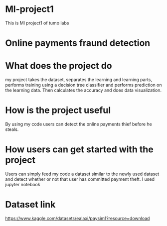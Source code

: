 # Ml-project1
This is Ml project1 of tumo labs

# Online payments fraund detection
# What does the project do
my project takes the dataset, separates the learning and learning parts, performs training using a decision tree classifier and performs prediction on the learning data. Then calculates the accuracy and does data visualization.

# How is the project useful
By using my code users can detect the online payments thief before he steals.

# How users can get started with the project
Users can simply feed my code a dataset similar to the newly used dataset and detect whether or not that user has committed payment theft.
I used jupyter notebook

# Dataset link
https://www.kaggle.com/datasets/ealaxi/paysim1?resource=download



